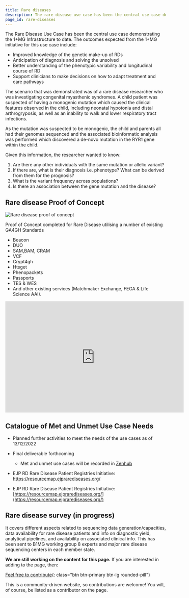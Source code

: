 ```yaml
---
title: Rare diseases
description: The rare disease use case has been the central use case demonstrating the 1+MG Infrastructure to date.
page_id: rare-diseases
---
```


The Rare Disease Use Case has been the central use case demonstrating the 1+MG Infrastructure to date. The outcomes expected from the 1+MG initiative for this use case include:

* Improved knowledge of the genetic make-up of RDs
* Anticipation of diagnosis and solving the unsolved
* Better understanding of the phenotypic variability and longitudinal course of RD
* Support clinicians to make decisions on how to adapt treatment and care pathways

The scenario that was demonstrated was of a rare disease researcher who was investigating congenital myasthenic syndromes. A child patient was suspected of having a monogenic mutation which caused the clinical features observed in the child, including neonatal hypotonia and distal arthrogryposis, as well as an inability to walk and lower respiratory tract infections. 

As the mutation was suspected to be monogenic, the child and parents all had their genomes sequenced and the associated bioinformatic analysis was performed which discovered a de-novo mutation in the RYR1 gene within the child. 

Given this information, the researcher wanted to know:

1. Are there any other individuals with the same mutation or allelic variant?
1. If there are, what is their diagnosis i.e. phenotype? What can be derived from them for the prognosis?
1. What is the variant frequency across populations?
1. Is there an association between the gene mutation and the disease?

## Rare disease Proof of Concept

<img src="{{ 'assets/img/rare-disease-proof-of-concept.png' | relative_url }}" class="m-2" style="max-width: 100%; max-height: 100%; vertical-align: middle" alt="Rare disease proof of concept" />

Proof of Concept completed  for Rare Disease utilising a number of existing GA4GH Standards 
* Beacon
* DUO
* SAM,BAM, CRAM
* VCF
* Crypt4gh
* Htsget
* Phenopackets
* Passports
* TES & WES
* And other existing services (Matchmaker Exchange, FEGA & Life Science AAI).

<div class="videoWrapper">
    <iframe width="560" height="349" src="https://www.youtube.com/embed/6MtIJA4xXdU" frameborder="0" allowfullscreen></iframe>
</div>

## Catalogue of Met and Unmet Use Case Needs

* Planned further activities to meet the needs of the use cases as of 13/12/2022

* Final deliverable forthcoming

    * Met and unmet use cases will be recorded in [Zenhub](https://app.zenhub.com/workspaces/gdi-user-portal-649bf718bcef694f631ea9a9/epics?state=OPEN&state=TODO&state=IN_PROGRESS)

* EJP RD Rare Disease Patient Registries Initiative: https://resourcemap.ejprarediseases.org/ 

* EJP RD Rare Disease Patient Registries Initiative:<br>
[https://resourcemap.ejprarediseases.org/](https://resourcemap.ejprarediseases.org/)

## Rare disease survey (in progress)

It covers different aspects related to sequencing data generation/capacities, data availability for rare disease patients and info on diagnostic yield, analytical pipelines, and availability on associated clinical info.  This has been sent to B1MG working group 8 experts and major rare disease sequencing centers in each member state.




**We are still working on the content for this page.** If you are interested in adding to the page, then:

[Feel free to contribute](how_to_contribute){: class="btn btn-primary btn-lg rounded-pill"}

This is a community-driven website, so contributions are welcome! You will, of course, be listed as a contributor on the page.
